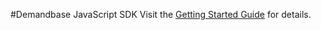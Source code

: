 #Demandbase JavaScript SDK
Visit the [Getting Started Guide](https://gist.github.com/demandbaselabs/8365109) for details.
